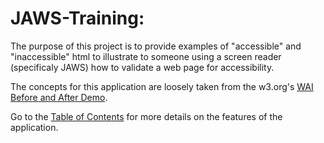 # JAWS-Training:

The purpose of this project is to provide examples of "accessible" and
"inaccessible" html to illustrate to someone using a screen reader
(specificaly JAWS) how to validate a web page for accessibility.

The concepts for this application are loosely taken from the w3.org's <a
href="https://w3.org/demos/bad.html" target="_blank">WAI Before and After
Demo</a>.

Go to the [Table of Contents](doc/contents.md) for more details on the
features of the application.
